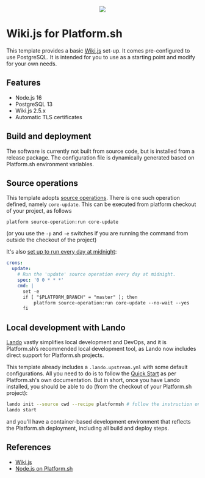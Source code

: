 <p align="center">
<a href="https://console.platform.sh/projects/create-project/?template=https://github.com/vincenzo/wikijs-platformsh/blob/master/template-definition.yaml&utm_campaign=deploy_on_platform?utm_medium=button&utm_source=affiliate_links&utm_content=https://github.com/vincenzo/wikijs-platformsh/blob/master/template-definition.yaml" target="_blank" title="Deploy with Platform.sh"><img src="https://platform.sh/images/deploy/deploy-button-lg-blue.svg"></a>
</p>

# Wiki.js for Platform.sh

This template provides a basic [Wiki.js](https://js.wiki/) set-up.  It comes pre-configured to use PostgreSQL. It is intended for you to use as a starting point and modify for your own needs.

## Features

* Node.js 16
* PostgreSQL 13
* Wiki.js 2.5.x
* Automatic TLS certificates

## Build and deployment

The software is currently not built from source code, but is installed from a release package. The configuration file is dynamically generated based on Platform.sh environment variables.

## Source operations

This template adopts [source operations](https://docs.platform.sh/configuration/app/source-operations.html#source-operations-usage-examples). There is one such operation defined, namely `core-update`. This can be executed from platform checkout of your project, as follows

```shell
platform source-operation:run core-update
```

(or you use the `-p` and `-e` switches if you are running the command from outside the checkout of the project)

It's also [set up to run every day at midnight](https://github.com/vincenzo/wikijs-platformsh/blob/master/.platform.app.yaml#L65-L73): 

```yaml
crons:
  update:
    # Run the 'update' source operation every day at midnight.
    spec: '0 0 * * *'
    cmd: |
      set -e
      if [ "$PLATFORM_BRANCH" = "master" ]; then
          platform source-operation:run core-update --no-wait --yes
      fi
```

## Local development with Lando

[Lando](https://lando.dev/) vastly simplifies local development and DevOps, and it is Platform.sh’s recommended local development tool, as Lando now includes direct support for Platform.sh projects.

This template already includes a `.lando.upstream.yml` with some default configurations. All you need to do is to follow the [Quick Start](https://docs.platform.sh/development/local/lando.html#quick-start) as per Platform.sh's own documentation. But in short, once you have Lando installed, you should be able to do (from the checkout of your Platform.sh project): 

```sh
lando init --source cwd --recipe platformsh # follow the instruction on screen
lando start
```

and you'll have a container-based development environment that reflects the Platform.sh deployment, including all build and deploy steps.

## References

* [Wiki.js](https://js.wiki/)
* [Node.js on Platform.sh](https://docs.platform.sh/languages/nodejs.html)
